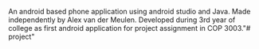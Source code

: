 An android based phone application using android studio and Java. Made independently by Alex van der Meulen. Developed during 3rd year of college as first android application for project assignment in COP 3003."# project" 
